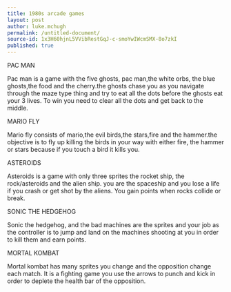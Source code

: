 ```yaml
---
title: 1980s arcade games
layout: post
author: luke.mchugh
permalink: /untitled-document/
source-id: 1x3H60hjnL5VVibRestGqJ-c-smoYwIWcmSMX-8o7zkI
published: true
---
```

PAC MAN

Pac man is a game with the five ghosts, pac man,the white orbs, the blue ghosts,the food and the cherry.the ghosts chase you as you navigate through the maze type thing and try to eat all the dots before the ghosts eat your 3 lives. To win you need to clear all the dots and get back to the middle.

MARIO FLY

Mario fly consists of  mario,the evil birds,the stars,fire and the hammer.the objective is to fly up  killing the birds in your way with either fire, the hammer or stars because if you touch a bird it kills you.

ASTEROIDS

Asteroids is a game with only three sprites the rocket ship, the rock/asteroids and the alien ship. you are the spaceship and you lose a life if you crash or get shot by the aliens. You gain points when rocks collide or break.

SONIC THE HEDGEHOG 

Sonic the hedgehog, and the bad machines are the sprites and your job as the controller is to jump and land on the machines shooting at you in order to kill them and earn points.

MORTAL KOMBAT

Mortal kombat has many sprites you change and the opposition change each match. It is a fighting game you use the arrows to punch and kick in order to deplete the health bar of the opposition.

